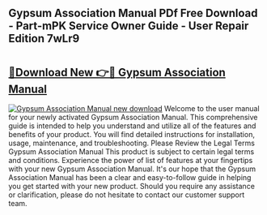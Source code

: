 ## Gypsum Association Manual PDf Free Download - Part-mPK Service Owner Guide - User Repair Edition 7wLr9

# <h2><a href="http://bc31699.oget.top/?id=Gypsum+Association+Manual">🔗Download New 👉🔴 Gypsum Association Manual</a></h2>

[![Gypsum Association Manual new download](https://i.imgur.com/5g1atiW.png)](http://bc31699.oget.top/?id=Gypsum+Association+Manual)
Welcome to the user manual for your newly activated Gypsum Association Manual. This comprehensive guide is intended to help you understand and utilize all of the features and benefits of your product. You will find detailed instructions for installation, usage, maintenance, and troubleshooting. Please Review the Legal Terms Gypsum Association Manual This product is subject to certain legal terms and conditions. Experience the power of list of features at your fingertips with your new Gypsum Association Manual. It's our hope that the Gypsum Association Manual has been a clear and easy-to-follow guide in helping you get started with your new product. Should you require any assistance or clarification, please do not hesitate to contact our customer support team.
